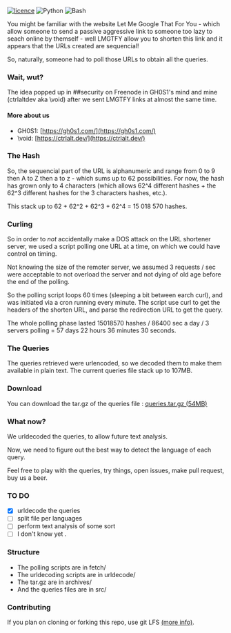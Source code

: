 [![licence](https://img.shields.io/github/license/ctrlaltdev/LMGTFY-queries.svg?style=for-the-badge)](https://github.com/ctrlaltdev/LMGTFY-queries/blob/master/LICENCE.md)
![Python](https://img.shields.io/badge/_-Python-4B8BBE.svg?style=for-the-badge)
![Bash](https://img.shields.io/badge/_-SH-4EAA25.svg?style=for-the-badge)

You might be familiar with the website Let Me Google That For You - which allow someone to send a passive aggressive link to someone too lazy to seach online by themself - well LMGTFY allow you to shorten this link and it appears that the URLs created are sequencial!

So, naturally, someone had to poll those URLs to obtain all the queries.

### Wait, wut?

The idea popped up in ##security on Freenode in GH0S1's mind and mine (ctrlaltdev aka \void) after we sent LMGTFY links at almost the same time.

#### More about us

- GH0S1: [https://gh0s1.com/](https://gh0s1.com/)
- \void: [https://ctrlalt.dev/](https://ctrlalt.dev/)

### The Hash

So, the sequencial part of the URL is alphanumeric and range from 0 to 9 then A to Z then a to z - which sums up to 62 possibilities. For now, the hash has grown only to 4 characters (which allows 62^4 different hashes + the 62^3 different hashes for the 3 characters hashes, etc.).

This stack up to 62 + 62^2 + 62^3 + 62^4 = 15 018 570 hashes.

### Curling

So in order to *not* accidentally make a DOS attack on the URL shortener server, we used a script polling one URL at a time, on which we could have control on timing.

Not knowing the size of the remoter server, we assumed 3 requests / sec were acceptable to not overload the server and not dying of old age before the end of the polling.

So the polling script loops 60 times (sleeping a bit between earch curl), and was initiated via a cron running every minute.
The script use curl to get the headers of the shorten URL, and parse the redirection URL to get the query.

The whole polling phase lasted 15018570 hashes / 86400 sec a day / 3 servers polling = 57 days 22 hours 36 minutes 30 seconds.

### The Queries

The queries retrieved were urlencoded, so we decoded them to make them available in plain text.
The current queries file stack up to 107MB.

### Download

You can download the tar.gz of the queries file : [queries.tar.gz (54MB)](https://github.com/ctrlaltdev/LMGTFY-queries/raw/master/archives/queries.tar.gz)

### What now?

We urldecoded the queries, to allow future text analysis.

Now, we need to figure out the best way to detect the language of each query.

Feel free to play with the queries, try things, open issues, make pull request, buy us a beer.

### TO DO

- [x] urldecode the queries
- [ ] split file per languages
- [ ] perform text analysis of some sort
- [ ] I don't know yet
.

### Structure

- The polling scripts are in fetch/
- The urldecoding scripts are in urldecode/
- The tar.gz are in archives/
- And the queries files are in src/

### Contributing

If you plan on cloning or forking this repo, use git LFS [(more info)](https://git-lfs.github.com/).
